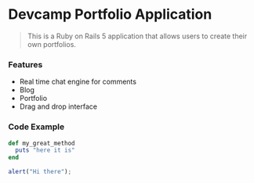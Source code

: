 # Devcamp Portfolio Application

> This is a Ruby on Rails 5 application that allows users to create their own portfolios.

### Features

- Real time chat engine for comments
- Blog
- Portfolio
- Drag and drop interface
 
### Code Example

```ruby
def my_great_method
  puts "here it is"
end
```

```javascript
alert("Hi there");
```